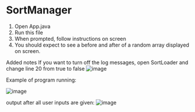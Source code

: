 # SortManager


1. Open App.java
2. Run this file
3. When prompted, follow instructions on screen
4. You should expect to see a before and after of a random array displayed on screen.

Added notes
If you want to turn off the log messages, open SortLoader and change line 20 from true to false
![image](https://user-images.githubusercontent.com/58658133/184399640-4576756b-2588-4e60-838e-de6dfc2af4ed.png)

Example of program running:

![image](https://user-images.githubusercontent.com/58658133/184399005-0f2f3f2a-6406-4b50-ba19-0717042ef6d9.png)

output after all user inputs are given:
![image](https://user-images.githubusercontent.com/58658133/184399231-f6499cbd-1b9f-4268-b3bb-4731cd6ff231.png)

